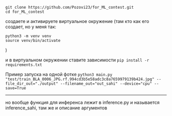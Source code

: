 ```
git clone https://github.com/Pozovi23/for_ML_contest.git
cd for_ML_contest
```

создаете и активируете виртуальное окружение 
(там кто как его создает, но у меня так: 
```
python3 -m venv venv
source venv/bin/activate
```
)

и в виртуальном окружении ставите зависимости
```pip install -r requirements.txt```

Пример запуска на одной фотке
```python3 main.py "test/train_BLA_0006_JPG.rf.994cd3b5e58adc3c8a7659979139b424.jpg" --file_dir_out="./output" --filename_out="out_sahi" --device="cpu" --save=True```

------------------------------------------------------------------------------------------------
но вообще функция для инференса лежит в inference.py и называется inference_sahi, там же и описание аргументов
